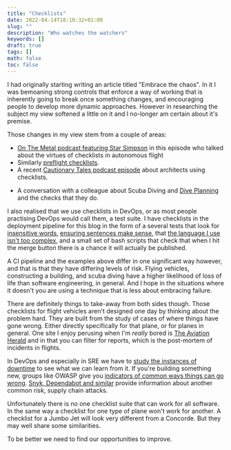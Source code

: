 ```yaml
---
title: "Checklists"
date: 2022-04-14T18:10:32+01:00
slug: ""
description: "Who watches the watchers"
keywords: []
draft: true
tags: []
math: false
toc: false
---
```


I had originally starting writing an article titled "Embrace the chaos". In it I was bemoaning strong controls that enforce a way of working that is inherently going to break once something changes, and encouraging people to develop more dynamic approaches. However in researching the subject my view softened a little on it and I no-longer am certain about it's premise.

Those changes in my view stem from a couple of areas:

* [On The Metal podcast featuring Star Simpson](https://oxide.computer/podcasts/star-simpson) in this episode who talked about the virtues of checklists in autonomous flight
* Similarly [preflight checklists](https://en.wikipedia.org/wiki/Preflight_checklist).
* A recent [Cautionary Tales podcast episode](https://podcasts.google.com/feed/aHR0cHM6Ly9mZWVkcy5tZWdhcGhvbmUuZm0vY2F1dGlvbmFyeXRhbGVz/episode/ZmIzNzIyYjYtYTE0Ni0xMWVjLTgyMTUtYzc1MGU2NjVjOGM4?sa=X&ved=0CAUQkfYCahcKEwiIy8LUyZP3AhUAAAAAHQAAAAAQAQ) about architects using checklists.
<!--alex ignore dive-->
* A conversation with a colleague about Scuba Diving and [Dive Planning](https://en.wikipedia.org/wiki/Dive_planning) and the checks that they do.

I also realised that we use checklists in DevOps, or as most people practising DevOps would call them, a test suite. I have checklists in the deployment pipeline for this blog in the form of a several tests that look for [insensitive words](https://alexjs.com/), [ensuring sentences make sense](https://github.com/yamatt/python3-hemoglobin), that [the language I use isn't too complex](https://github.com/yamatt/python3-textstat-cli), and a small set of bash scripts that check that when I hit the merge button there is a chance it will actually be published.

A CI pipeline and the examples above differ in one significant way however, and that is that they have differing levels of risk. Flying vehicles, constructing a building, and scuba diving have a higher likelihood of loss of life than software engineering, in general. And I hope in the situations where it doesn't you are using a technique that is less about embracing failure.

There are definitely things to take-away from both sides though. Those checklists for flight vehicles aren't designed one day by thinking about the problem hard. They are built from the study of cases of where things have gone wrong. Either directly specifically for that plane, or for planes in general. One site I enjoy perusing when I'm _really_ bored is [The Aviation Herald](https://avherald.com/h?list=&opt=3840) and in that you can filter for reports, which is the post-mortem of incidents in flights.

<!--alex ignore attacks-->
In DevOps and especially in SRE we have to [study the instances of downtime](https://www.atlassian.com/incident-management/postmortem) to see what we can learn from it. If you're building something new, groups like OWASP give you [indicators of common ways things can go wrong](https://owasp.org/Top10/). [Snyk, Dependabot and similar](https://alternativeto.net/software/snyk/) provide information about another common risk, supply chain attacks.

Unfortunately there is no one checklist suite that can work for all software. In the same way a checklist for one type of plane won't work for another. A checklist for a Jumbo Jet will look very different from a Concorde. But they may well share some similarities.

To be better we need to find our opportunities to improve.
